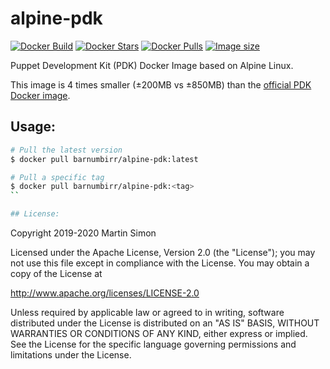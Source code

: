 # alpine-pdk

[![Docker Build](https://img.shields.io/docker/cloud/build/barnumbirr/alpine-pdk.svg)](https://hub.docker.com/r/barnumbirr/alpine-pdk/)
[![Docker Stars](https://img.shields.io/docker/stars/barnumbirr/alpine-pdk.svg)](https://hub.docker.com/r/barnumbirr/alpine-pdk/)
[![Docker Pulls](https://img.shields.io/docker/pulls/barnumbirr/alpine-pdk.svg)](https://hub.docker.com/r/barnumbirr/alpine-pdk/)
[![Image size](https://images.microbadger.com/badges/image/barnumbirr/alpine-pdk.svg)](https://microbadger.com/images/barnumbirr/alpine-pdk)

Puppet Development Kit (PDK) Docker Image based on Alpine Linux.

This image is 4 times smaller (±200MB vs ±850MB) than the [official PDK Docker image](https://github.com/puppetlabs/pdk-docker).

## Usage:

```bash
# Pull the latest version
$ docker pull barnumbirr/alpine-pdk:latest

# Pull a specific tag
$ docker pull barnumbirr/alpine-pdk:<tag>
``

## License:

```
Copyright 2019-2020 Martin Simon

Licensed under the Apache License, Version 2.0 (the "License");
you may not use this file except in compliance with the License.
You may obtain a copy of the License at

   http://www.apache.org/licenses/LICENSE-2.0

Unless required by applicable law or agreed to in writing, software
distributed under the License is distributed on an "AS IS" BASIS,
WITHOUT WARRANTIES OR CONDITIONS OF ANY KIND, either express or implied.
See the License for the specific language governing permissions and
limitations under the License.
```
